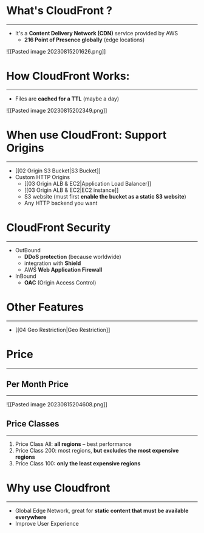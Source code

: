 # What's CloudFront ?
---

* It's a **Content Delivery Network (CDN)** service provided by AWS
	* **216 Point of Presence globally** (edge locations)

![[Pasted image 20230815201626.png]]

# How CloudFront Works:
---

* Files are **cached for a TTL** (maybe a day)

![[Pasted image 20230815202349.png]]

# When use CloudFront: Support Origins
---

* [[02 Origin S3 Bucket|S3 Bucket]]
* Custom HTTP Origins
	* [[03 Origin ALB & EC2|Application Load Balancer]]
	* [[03 Origin ALB & EC2|EC2 instance]]
	* S3 website (must first **enable the bucket as a static S3 website**)
	* Any HTTP backend you want
# CloudFront Security
---
* OutBound
	* **DDoS protection** (because worldwide)
	* integration with **Shield**
	* AWS **Web Application Firewall**
* InBound
	* **OAC** (Origin Access Control)

# Other Features
---

* [[04 Geo Restriction|Geo Restriction]]


# Price
---

## Per Month Price
---

![[Pasted image 20230815204608.png]]

## Price Classes
---

1. Price Class All: **all regions** – best performance
2. Price Class 200: most regions, **but excludes the most expensive regions**
3. Price Class 100: **only the least expensive regions**


# Why use Cloudfront
---

* Global Edge Network, great for **static content that must be available everywhere**
* Improve User Experience